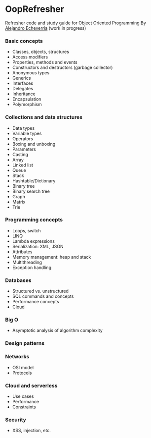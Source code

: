 # OopRefresher
Refresher code and study guide for Object Oriented Programming
By [Alejandro Echeverria](https://github.com/cuete)
(work in progress)

### Basic concepts
* Classes, objects, structures
* Access modifiers
* Properties, methods and events
* Constructors and destructors (garbage collector)
* Anonymous types
* Generics
* Interfaces
* Delegates
* Inheritance
* Encapsulation
* Polymorphism

### Collections and data structures
* Data types
* Variable types
* Operators
* Boxing and unboxing
* Parameters
* Casting
* Array
* Linked list
* Queue
* Stack
* Hashtable/Dictionary
* Binary tree
* Binary search tree
* Graph
* Matrix
* Trie

### Programming concepts
* Loops, switch
* LINQ
* Lambda expressions
* Serialization: XML, JSON
* Attributes
* Memory management: heap and stack
* Multithreading
* Exception handling

### Databases
* Structured vs. unstructured
* SQL commands and concepts
* Performance concepts
* Cloud

### Big O
* Asymptotic analysis of algorithm complexity

### Design patterns

### Networks
* OSI model
* Protocols

### Cloud and serverless
* Use cases
* Performance
* Constraints

### Security
* XSS, injection, etc.
